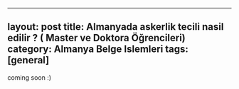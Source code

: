 
---
layout: post
title: Almanyada askerlik tecili nasil edilir ? ( Master ve Doktora Öğrencileri)
category: Almanya Belge Islemleri
tags: [general]
---

<p> coming soon :) <p>




